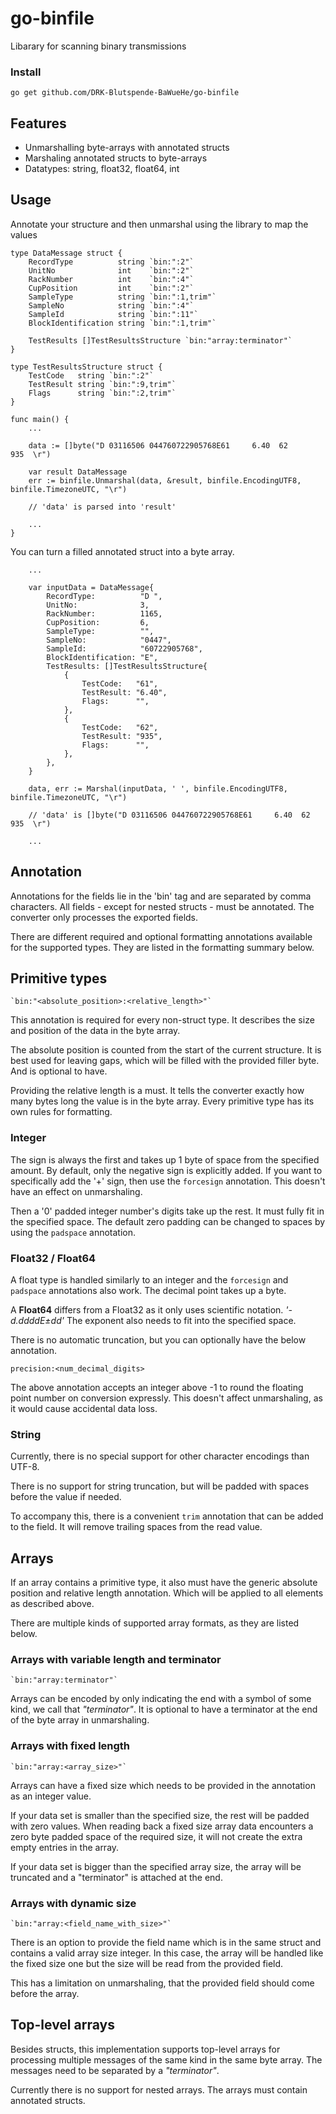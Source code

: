 # go-binfile
Libarary for scanning binary transmissions

### Install
```go get github.com/DRK-Blutspende-BaWueHe/go-binfile```

## Features
  - Unmarshalling byte-arrays with annotated structs
  - Marshaling annotated structs to byte-arrays
  - Datatypes: string, float32, float64, int

## Usage
Annotate your structure and then unmarshal using the library to map the values
```
type DataMessage struct {
	RecordType          string `bin:":2"`      
	UnitNo              int    `bin:":2"`      
	RackNumber          int    `bin:":4"`      
	CupPosition         int    `bin:":2"`      
	SampleType          string `bin:":1,trim"` 
	SampleNo            string `bin:":4"`      
	SampleId            string `bin:":11"`
	BlockIdentification string `bin:":1,trim"` 

	TestResults []TestResultsStructure `bin:"array:terminator"`
}

type TestResultsStructure struct {
	TestCode   string `bin:":2"`            
	TestResult string `bin:":9,trim"`       
	Flags      string `bin:":2,trim"`       
}

func main() {
    ...

    data := []byte("D 03116506 044760722905768E61     6.40  62      935  \r")
	
    var result DataMessage
	err := binfile.Unmarshal(data, &result, binfile.EncodingUTF8, binfile.TimezoneUTC, "\r")

	// 'data' is parsed into 'result'

    ...
}
```

You can turn a filled annotated struct into a byte array.

```
    ...

	var inputData = DataMessage{
		RecordType:          "D ",
		UnitNo:              3,
		RackNumber:          1165,
		CupPosition:         6,
		SampleType:          "",
		SampleNo:            "0447",
		SampleId:            "60722905768",
		BlockIdentification: "E",
		TestResults: []TestResultsStructure{
			{
				TestCode:   "61",
				TestResult: "6.40",
				Flags:      "",
			},
			{
				TestCode:   "62",
				TestResult: "935",
				Flags:      "",
			},
		},
	}

	data, err := Marshal(inputData, ' ', binfile.EncodingUTF8, binfile.TimezoneUTC, "\r")

    // 'data' is []byte("D 03116506 044760722905768E61     6.40  62      935  \r")

    ...
```

## Annotation

Annotations for the fields lie in the 'bin' tag and are separated by comma characters. All fields - except for nested structs - must be annotated. The converter only processes the exported fields.

There are different required and optional formatting annotations available for the supported types. They are listed in the formatting summary below.

## Primitive types

`` `bin:"<absolute_position>:<relative_length>"` ``

This annotation is required for every non-struct type. It describes the size and position of the data in the byte array.

The absolute position is counted from the start of the current structure. It is best used for leaving gaps, which will be filled with the provided filler byte. And is optional to have.

Providing the relative length is a must. It tells the converter exactly how many bytes long the value is in the byte array. Every primitive type has its own rules for formatting. 

### Integer

The sign is always the first and takes up 1 byte of space from the specified amount. By default, only the negative sign is explicitly added. If you want to specifically add the '+' sign, then use the ``forcesign`` annotation. This doesn't have an effect on unmarshaling.

Then a '0' padded integer number's digits take up the rest. It must fully fit in the specified space. The default zero padding can be changed to spaces by using the ``padspace`` annotation.

### Float32 / Float64

A float type is handled similarly to an integer and the ``forcesign`` and ``padspace`` annotations also work. The decimal point takes up a byte.

A **Float64** differs from a Float32 as it only uses scientific notation. *'-d.ddddE±dd'* The exponent also needs to fit into the specified space.

There is no automatic truncation, but you can optionally have the below annotation.

``precision:<num_decimal_digits>``

The above annotation accepts an integer above -1 to round the floating point number on conversion expressly. This doesn't affect unmarshaling, as it would cause accidental data loss.

### String

Currently, there is no special support for other character encodings than UTF-8.

There is no support for string truncation, but will be padded with spaces before the value if needed.

To accompany this, there is a convenient ``trim`` annotation that can be added to the field. It will remove trailing spaces from the read value.

## Arrays

If an array contains a primitive type, it also must have the generic absolute position and relative length annotation. Which will be applied to all elements as described above.

There are multiple kinds of supported array formats, as they are listed below.

### Arrays with variable length and terminator

`` `bin:"array:terminator"` ``

Arrays can be encoded by only indicating the end with a symbol of some kind, we call that *"terminator"*. It is optional to have a terminator at the end of the byte array in unmarshaling.

### Arrays with fixed length

`` `bin:"array:<array_size>"` ``

Arrays can have a fixed size which needs to be provided in the annotation as an integer value.

If your data set is smaller than the specified size, the rest will be padded with zero values. When reading back a fixed size array data encounters a zero byte padded space of the required size, it will not create the extra empty entries in the array.

If your data set is bigger than the specified array size, the array will be truncated and a "terminator" is attached at the end.

### Arrays with dynamic size

`` `bin:"array:<field_name_with_size>"` ``

There is an option to provide the field name which is in the same struct and contains a valid array size integer. In this case, the array will be handled like the fixed size one but the size will be read from the provided field.

This has a limitation on unmarshaling, that the provided field should come before the array. 

## Top-level arrays

Besides structs, this implementation supports top-level arrays for processing multiple messages of the same kind in the same byte array. The messages need to be separated by a *"terminator"*.

Currently there is no support for nested arrays. The arrays must contain annotated structs.
